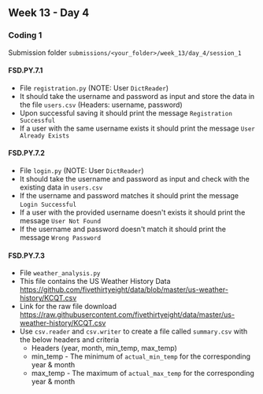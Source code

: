 ## Week 13 - Day 4

### Coding 1

Submission folder `submissions/<your_folder>/week_13/day_4/session_1`

#### FSD.PY.7.1

- File `registration.py` (NOTE: User `DictReader`)
- It should take the username and password as input and store the data in the file `users.csv` (Headers: username, password)
- Upon successful saving it should print the message `Registration Successful`
- If a user with the same username exists it should print the message `User Already Exists`

#### FSD.PY.7.2

- File `login.py` (NOTE: User `DictReader`)
- It should take the username and password as input and check with the existing data in  `users.csv`
- If the username and password matches it should print the message `Login Successful`
- If a user with the provided username doesn't exists it should print the message `User Not Found`
- If the username and password doesn't match it should print the message `Wrong Password`

#### FSD.PY.7.3

- File `weather_analysis.py`
- This file contains the US Weather History Data https://github.com/fivethirtyeight/data/blob/master/us-weather-history/KCQT.csv
- Link for the raw file download https://raw.githubusercontent.com/fivethirtyeight/data/master/us-weather-history/KCQT.csv
- Use `csv.reader` and `csv.writer` to create a file called `summary.csv` with the below headers and criteria
  - Headers (year, month, min_temp, max_temp)
  - min_temp - The minimum of `actual_min_temp` for the corresponding year & month
  - max_temp - The maximum of `actual_max_temp` for the corresponding year & month